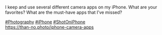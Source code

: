I keep and use several different camera apps on my iPhone. What are your favorites? What are the must-have apps that I’ve missed?

[\#<span>Photography</span>](https://social.lol/tags/Photography) [\#<span>iPhone</span>](https://social.lol/tags/iPhone) [\#<span>ShotOniPhone</span>](https://social.lol/tags/ShotOniPhone)  
[<span class="invisible">https://</span><span class="ellipsis">than-no.photo/iphone-camera-ap</span><span class="invisible">ps</span>](https://than-no.photo/iphone-camera-apps)